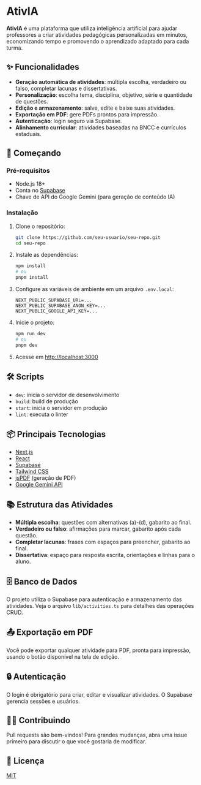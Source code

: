 # AtivIA

**AtivIA** é uma plataforma que utiliza inteligência artificial para ajudar professores a criar atividades pedagógicas personalizadas em minutos, economizando tempo e promovendo o aprendizado adaptado para cada turma.

## ✨ Funcionalidades

- **Geração automática de atividades**: múltipla escolha, verdadeiro ou falso, completar lacunas e dissertativas.
- **Personalização**: escolha tema, disciplina, objetivo, série e quantidade de questões.
- **Edição e armazenamento**: salve, edite e baixe suas atividades.
- **Exportação em PDF**: gere PDFs prontos para impressão.
- **Autenticação**: login seguro via Supabase.
- **Alinhamento curricular**: atividades baseadas na BNCC e currículos estaduais.

## 🚀 Começando

### Pré-requisitos

- Node.js 18+
- Conta no [Supabase](https://supabase.com/)
- Chave de API do Google Gemini (para geração de conteúdo IA)

### Instalação

1. Clone o repositório:
   ```bash
   git clone https://github.com/seu-usuario/seu-repo.git
   cd seu-repo
   ```

2. Instale as dependências:
   ```bash
   npm install
   # ou
   pnpm install
   ```

3. Configure as variáveis de ambiente em um arquivo `.env.local`:
   ```
   NEXT_PUBLIC_SUPABASE_URL=...
   NEXT_PUBLIC_SUPABASE_ANON_KEY=...
   NEXT_PUBLIC_GOOGLE_API_KEY=...
   ```

4. Inicie o projeto:
   ```bash
   npm run dev
   # ou
   pnpm dev
   ```

5. Acesse em [http://localhost:3000](http://localhost:3000)

## 🛠️ Scripts

- `dev`: inicia o servidor de desenvolvimento
- `build`: build de produção
- `start`: inicia o servidor em produção
- `lint`: executa o linter

## 📦 Principais Tecnologias

- [Next.js](https://nextjs.org/)
- [React](https://react.dev/)
- [Supabase](https://supabase.com/)
- [Tailwind CSS](https://tailwindcss.com/)
- [jsPDF](https://github.com/parallax/jsPDF) (geração de PDF)
- [Google Gemini API](https://ai.google.dev/)

## 📚 Estrutura das Atividades

- **Múltipla escolha**: questões com alternativas (a)-(d), gabarito ao final.
- **Verdadeiro ou falso**: afirmações para marcar, gabarito após cada questão.
- **Completar lacunas**: frases com espaços para preencher, gabarito ao final.
- **Dissertativa**: espaço para resposta escrita, orientações e linhas para o aluno.

## 🗄️ Banco de Dados

O projeto utiliza o Supabase para autenticação e armazenamento das atividades. Veja o arquivo `lib/activities.ts` para detalhes das operações CRUD.

## 📤 Exportação em PDF

Você pode exportar qualquer atividade para PDF, pronta para impressão, usando o botão disponível na tela de edição.

## 🔒 Autenticação

O login é obrigatório para criar, editar e visualizar atividades. O Supabase gerencia sessões e usuários.

## 🧑‍💻 Contribuindo

Pull requests são bem-vindos! Para grandes mudanças, abra uma issue primeiro para discutir o que você gostaria de modificar.

## 📄 Licença

[MIT](LICENSE)
